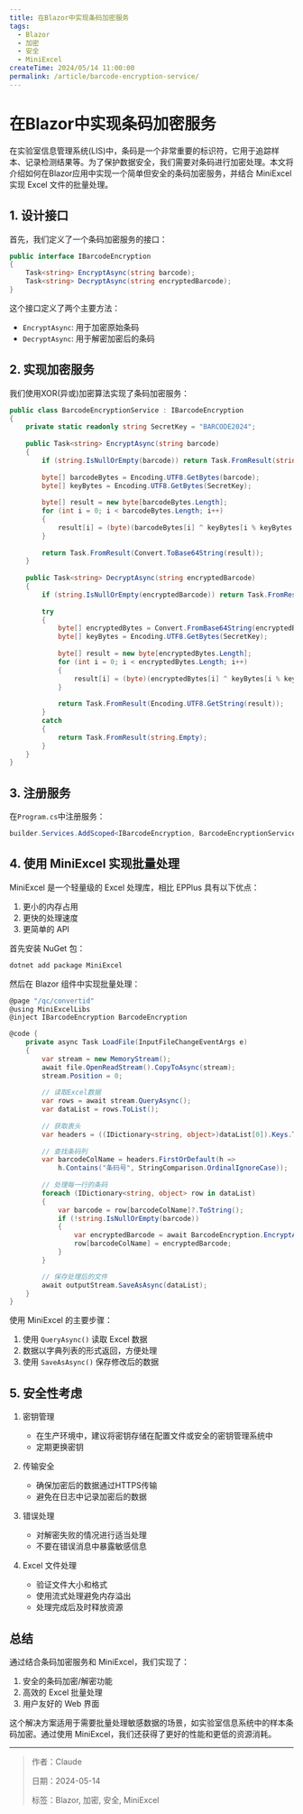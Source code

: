 ```yaml
---
title: 在Blazor中实现条码加密服务
tags:
  - Blazor
  - 加密
  - 安全
  - MiniExcel
createTime: 2024/05/14 11:00:00
permalink: /article/barcode-encryption-service/
---
```


# 在Blazor中实现条码加密服务

在实验室信息管理系统(LIS)中，条码是一个非常重要的标识符，它用于追踪样本、记录检测结果等。为了保护数据安全，我们需要对条码进行加密处理。本文将介绍如何在Blazor应用中实现一个简单但安全的条码加密服务，并结合 MiniExcel 实现 Excel 文件的批量处理。

## 1. 设计接口

首先，我们定义了一个条码加密服务的接口：

```csharp
public interface IBarcodeEncryption
{
    Task<string> EncryptAsync(string barcode);
    Task<string> DecryptAsync(string encryptedBarcode);
}
```

这个接口定义了两个主要方法：
- `EncryptAsync`: 用于加密原始条码
- `DecryptAsync`: 用于解密加密后的条码

## 2. 实现加密服务

我们使用XOR(异或)加密算法实现了条码加密服务：

```csharp
public class BarcodeEncryptionService : IBarcodeEncryption
{
    private static readonly string SecretKey = "BARCODE2024";
    
    public Task<string> EncryptAsync(string barcode)
    {
        if (string.IsNullOrEmpty(barcode)) return Task.FromResult(string.Empty);
        
        byte[] barcodeBytes = Encoding.UTF8.GetBytes(barcode);
        byte[] keyBytes = Encoding.UTF8.GetBytes(SecretKey);
        
        byte[] result = new byte[barcodeBytes.Length];
        for (int i = 0; i < barcodeBytes.Length; i++)
        {
            result[i] = (byte)(barcodeBytes[i] ^ keyBytes[i % keyBytes.Length]);
        }
        
        return Task.FromResult(Convert.ToBase64String(result));
    }
    
    public Task<string> DecryptAsync(string encryptedBarcode)
    {
        if (string.IsNullOrEmpty(encryptedBarcode)) return Task.FromResult(string.Empty);
        
        try
        {
            byte[] encryptedBytes = Convert.FromBase64String(encryptedBarcode);
            byte[] keyBytes = Encoding.UTF8.GetBytes(SecretKey);
            
            byte[] result = new byte[encryptedBytes.Length];
            for (int i = 0; i < encryptedBytes.Length; i++)
            {
                result[i] = (byte)(encryptedBytes[i] ^ keyBytes[i % keyBytes.Length]);
            }
            
            return Task.FromResult(Encoding.UTF8.GetString(result));
        }
        catch
        {
            return Task.FromResult(string.Empty);
        }
    }
}
```

## 3. 注册服务

在`Program.cs`中注册服务：

```csharp
builder.Services.AddScoped<IBarcodeEncryption, BarcodeEncryptionService>();
```

## 4. 使用 MiniExcel 实现批量处理

MiniExcel 是一个轻量级的 Excel 处理库，相比 EPPlus 具有以下优点：
1. 更小的内存占用
2. 更快的处理速度
3. 更简单的 API

首先安装 NuGet 包：
```bash
dotnet add package MiniExcel
```

然后在 Blazor 组件中实现批量处理：

```csharp
@page "/qc/convertid"
@using MiniExcelLibs
@inject IBarcodeEncryption BarcodeEncryption

@code {
    private async Task LoadFile(InputFileChangeEventArgs e)
    {
        var stream = new MemoryStream();
        await file.OpenReadStream().CopyToAsync(stream);
        stream.Position = 0;
        
        // 读取Excel数据
        var rows = await stream.QueryAsync();
        var dataList = rows.ToList();
        
        // 获取表头
        var headers = ((IDictionary<string, object>)dataList[0]).Keys.ToList();
        
        // 查找条码列
        var barcodeColName = headers.FirstOrDefault(h => 
            h.Contains("条码号", StringComparison.OrdinalIgnoreCase));
            
        // 处理每一行的条码
        foreach (IDictionary<string, object> row in dataList)
        {
            var barcode = row[barcodeColName]?.ToString();
            if (!string.IsNullOrEmpty(barcode))
            {
                var encryptedBarcode = await BarcodeEncryption.EncryptAsync(barcode);
                row[barcodeColName] = encryptedBarcode;
            }
        }

        // 保存处理后的文件
        await outputStream.SaveAsAsync(dataList);
    }
}
```

使用 MiniExcel 的主要步骤：
1. 使用 `QueryAsync()` 读取 Excel 数据
2. 数据以字典列表的形式返回，方便处理
3. 使用 `SaveAsAsync()` 保存修改后的数据

## 5. 安全性考虑

1. 密钥管理
   - 在生产环境中，建议将密钥存储在配置文件或安全的密钥管理系统中
   - 定期更换密钥
   
2. 传输安全
   - 确保加密后的数据通过HTTPS传输
   - 避免在日志中记录加密后的数据

3. 错误处理
   - 对解密失败的情况进行适当处理
   - 不要在错误消息中暴露敏感信息

4. Excel 文件处理
   - 验证文件大小和格式
   - 使用流式处理避免内存溢出
   - 处理完成后及时释放资源

## 总结

通过结合条码加密服务和 MiniExcel，我们实现了：
1. 安全的条码加密/解密功能
2. 高效的 Excel 批量处理
3. 用户友好的 Web 界面

这个解决方案适用于需要批量处理敏感数据的场景，如实验室信息系统中的样本条码加密。通过使用 MiniExcel，我们还获得了更好的性能和更低的资源消耗。

---

> 作者：Claude
> 
> 日期：2024-05-14
> 
> 标签：Blazor, 加密, 安全, MiniExcel